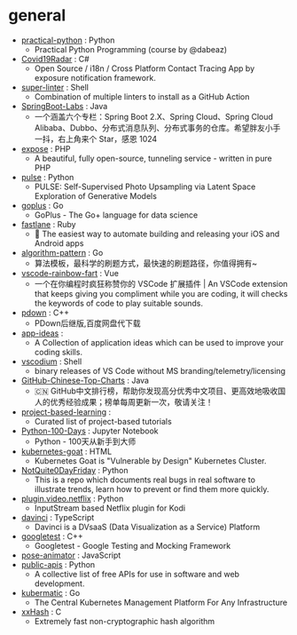 # general
- [practical-python](https://github.com/dabeaz-course/practical-python) : Python
  - Practical Python Programming (course by @dabeaz)
- [Covid19Radar](https://github.com/Covid-19Radar/Covid19Radar) : C#
  - Open Source / i18n / Cross Platform Contact Tracing App by exposure notification framework.
- [super-linter](https://github.com/github/super-linter) : Shell
  - Combination of multiple linters to install as a GitHub Action
- [SpringBoot-Labs](https://github.com/YunaiV/SpringBoot-Labs) : Java
  - 一个涵盖六个专栏：Spring Boot 2.X、Spring Cloud、Spring Cloud Alibaba、Dubbo、分布式消息队列、分布式事务的仓库。希望胖友小手一抖，右上角来个 Star，感恩 1024
- [expose](https://github.com/beyondcode/expose) : PHP
  - A beautiful, fully open-source, tunneling service - written in pure PHP
- [pulse](https://github.com/adamian98/pulse) : Python
  - PULSE: Self-Supervised Photo Upsampling via Latent Space Exploration of Generative Models
- [goplus](https://github.com/qiniu/goplus) : Go
  - GoPlus - The Go+ language for data science
- [fastlane](https://github.com/fastlane/fastlane) : Ruby
  - 🚀 The easiest way to automate building and releasing your iOS and Android apps
- [algorithm-pattern](https://github.com/greyireland/algorithm-pattern) : Go
  - 算法模板，最科学的刷题方式，最快速的刷题路径，你值得拥有~
- [vscode-rainbow-fart](https://github.com/SaekiRaku/vscode-rainbow-fart) : Vue
  - 一个在你编程时疯狂称赞你的 VSCode 扩展插件 | An VSCode extension that keeps giving you compliment while you are coding, it will checks the keywords of code to play suitable sounds.
- [pdown](https://github.com/forpdown/pdown) : C++
  - PDown后继版,百度网盘代下载
- [app-ideas](https://github.com/florinpop17/app-ideas) : 
  - A Collection of application ideas which can be used to improve your coding skills.
- [vscodium](https://github.com/VSCodium/vscodium) : Shell
  - binary releases of VS Code without MS branding/telemetry/licensing
- [GitHub-Chinese-Top-Charts](https://github.com/kon9chunkit/GitHub-Chinese-Top-Charts) : Java
  - 🇨🇳 GitHub中文排行榜，帮助你发现高分优秀中文项目、更高效地吸收国人的优秀经验成果；榜单每周更新一次，敬请关注！
- [project-based-learning](https://github.com/tuvtran/project-based-learning) : 
  - Curated list of project-based tutorials
- [Python-100-Days](https://github.com/jackfrued/Python-100-Days) : Jupyter Notebook
  - Python - 100天从新手到大师
- [kubernetes-goat](https://github.com/madhuakula/kubernetes-goat) : HTML
  - Kubernetes Goat is "Vulnerable by Design" Kubernetes Cluster.
- [NotQuite0DayFriday](https://github.com/grimm-co/NotQuite0DayFriday) : Python
  - This is a repo which documents real bugs in real software to illustrate trends, learn how to prevent or find them more quickly.
- [plugin.video.netflix](https://github.com/CastagnaIT/plugin.video.netflix) : Python
  - InputStream based Netflix plugin for Kodi
- [davinci](https://github.com/edp963/davinci) : TypeScript
  - Davinci is a DVsaaS (Data Visualization as a Service) Platform
- [googletest](https://github.com/google/googletest) : C++
  - Googletest - Google Testing and Mocking Framework
- [pose-animator](https://github.com/yemount/pose-animator) : JavaScript
- [public-apis](https://github.com/public-apis/public-apis) : Python
  - A collective list of free APIs for use in software and web development.
- [kubermatic](https://github.com/kubermatic/kubermatic) : Go
  - The Central Kubernetes Management Platform For Any Infrastructure
- [xxHash](https://github.com/Cyan4973/xxHash) : C
  - Extremely fast non-cryptographic hash algorithm
